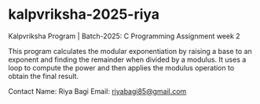 # kalpvriksha-2025-riya
Kalpvriksha Program | Batch-2025: C Programming Assignment week 2

This program calculates the modular exponentiation by raising a base to an exponent and finding the remainder when divided by a modulus. It uses a loop to compute the power and then applies the modulus operation to obtain the final result.

Contact
  Name: Riya Bagi
  Email: riyabagi85@gmail.com
